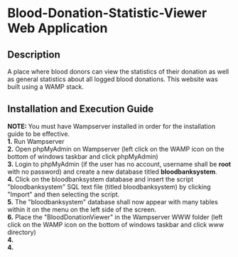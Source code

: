 <h1> Blood-Donation-Statistic-Viewer Web Application </h1>

<h2> Description </h2> 
A place where blood donors can view the statistics of their donation as well as general statistics about all logged blood donations. This website was built using a WAMP stack.

<h2> Installation and Execution Guide </h2>
</div> <b> NOTE: </b> You must have Wampserver installed in order for the installation guide to be effective. </div>

<div> <b> 1.</b> Run Wampserver </div>
<div> <b> 2.</b> Open phpMyAdmin on Wampserver (left click on the WAMP icon on the bottom of windows taskbar and click phpMyAdmin) </div>
<div> <b> 3.</b> Login to phpMyAdmin (if the user has no account, username shall be <b>root</b> with no password) and create a new database titled <b>bloodbanksystem</b>. </div>
<div> <b> 4.</b> Click on the bloodbanksystem database and insert the script "bloodbanksystem" SQL text file (titled bloodbanksystem) by clicking "Import" and then selecting the script. </div>
<div> <b> 5.</b> The "bloodbanksystem" database shall now appear with many tables within it on the menu on the left side of the screen. </div>
<div> <b> 6.</b> Place the "BloodDonationViewer" in the Wampserver WWW folder (left click on the WAMP icon on the bottom of windows taskbar and click www directory) </div>
<div> <b> 4.</b>  </div>
<div> <b> 4.</b>  </div>


